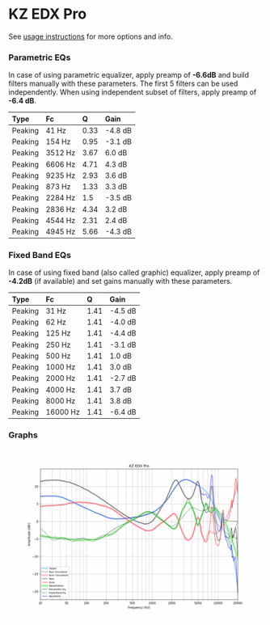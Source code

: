 # KZ EDX Pro
See [usage instructions](https://github.com/jaakkopasanen/AutoEq#usage) for more options and info.

### Parametric EQs
In case of using parametric equalizer, apply preamp of **-6.6dB** and build filters manually
with these parameters. The first 5 filters can be used independently.
When using independent subset of filters, apply preamp of **-6.4 dB**.

| Type    | Fc      |    Q | Gain    |
|:--------|:--------|:-----|:--------|
| Peaking | 41 Hz   | 0.33 | -4.8 dB |
| Peaking | 154 Hz  | 0.95 | -3.1 dB |
| Peaking | 3512 Hz | 3.67 | 6.0 dB  |
| Peaking | 6606 Hz | 4.71 | 4.3 dB  |
| Peaking | 9235 Hz | 2.93 | 3.6 dB  |
| Peaking | 873 Hz  | 1.33 | 3.3 dB  |
| Peaking | 2284 Hz | 1.5  | -3.5 dB |
| Peaking | 2836 Hz | 4.34 | 3.2 dB  |
| Peaking | 4544 Hz | 2.31 | 2.4 dB  |
| Peaking | 4945 Hz | 5.66 | -4.3 dB |

### Fixed Band EQs
In case of using fixed band (also called graphic) equalizer, apply preamp of **-4.2dB**
(if available) and set gains manually with these parameters.

| Type    | Fc       |    Q | Gain    |
|:--------|:---------|:-----|:--------|
| Peaking | 31 Hz    | 1.41 | -4.5 dB |
| Peaking | 62 Hz    | 1.41 | -4.0 dB |
| Peaking | 125 Hz   | 1.41 | -4.4 dB |
| Peaking | 250 Hz   | 1.41 | -3.1 dB |
| Peaking | 500 Hz   | 1.41 | 1.0 dB  |
| Peaking | 1000 Hz  | 1.41 | 3.0 dB  |
| Peaking | 2000 Hz  | 1.41 | -2.7 dB |
| Peaking | 4000 Hz  | 1.41 | 3.7 dB  |
| Peaking | 8000 Hz  | 1.41 | 3.8 dB  |
| Peaking | 16000 Hz | 1.41 | -6.4 dB |

### Graphs
![](./KZ%20EDX%20Pro.png)